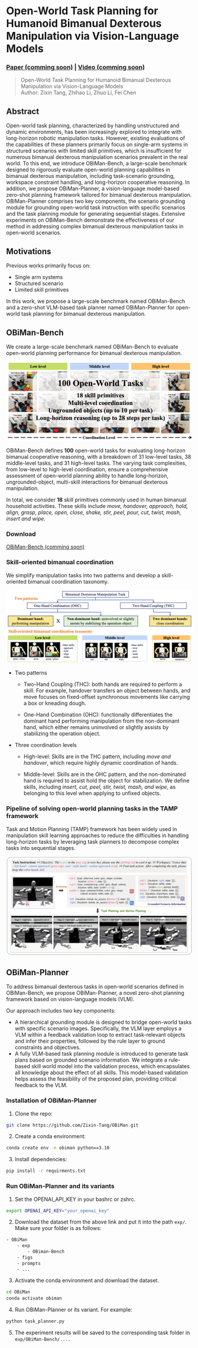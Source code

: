 # Open-World Task Planning for Humanoid Bimanual Dexterous Manipulation via Vision-Language Models

### [Paper (comming soon)]() | [Video (comming soon)]()

> Open-World Task Planning for Humanoid Bimanual Dexterous Manipulation via Vision-Language Models <br />
> Author: Zixin Tang, Zhihao Li, Zhuo Li, Fei Chen

## Abstract
Open-world task planning, characterized by handling unstructured and dynamic environments, has been increasingly explored to integrate with long-horizon robotic manipulation tasks. However, existing evaluations of the capabilities of these planners primarily focus on single-arm systems in structured scenarios with limited skill primitives, which is insufficient for numerous bimanual dexterous manipulation scenarios prevalent in the real world. To this end, we introduce OBiMan-Bench, a large-scale benchmark designed to rigorously evaluate open-world planning capabilities in bimanual dexterous manipulation, including task-scenario grounding, workspace constraint handling, and long-horizon cooperative reasoning. In addition, we propose OBiMan-Planner, a vision-language model-based zero-shot planning framework tailored for bimanual dexterous manipulation. OBiMan-Planner comprises two key components, the scenario grounding module for grounding open-world task instruction with specific scenarios and the task planning module for generating sequential stages. Extensive experiments on OBiMan-Bench demonstrate the effectiveness of our method in addressing complex bimanual dexterous manipulation tasks in open-world scenarios.

## Motivations
Previous works primarily focus on:
+ Single arm systems
+ Structured scenario
+ Limited skill primitives

In this work, we propose a large-scale benchmark named OBiMan-Bench and a zero-shot VLM-based task planner named OBiMan-Planner for open-world task planning for bimanual dexterous manipulation.



## OBiMan-Bench
We create a large-scale benchmark named OBiMan-Bench to evaluate open-world planning performance for bimanual dexterous manipulation.

![Figure](figs/benchmark.png) 

OBiMan-Bench defines **100** open-world tasks for evaluating long-horizon bimanual cooperative reasoning, with a breakdown of $31$ low-level tasks, 38 middle-level tasks, and 31 high-level tasks. The varying task complexities, from low-level to high-level coordination, ensure a comprehensive assessment of open-world planning ability to handle long-horizon, ungrounded-object, multi-skill interactions for bimanual dexterous manipulation. 

In total, we consider **18** skill primitives commonly used in human bimanual household activities. These skills include *move, handover, approach, hold, align, grasp, place, open, close, shake, stir, peel, pour, cut, twist, mash, insert and wipe*.


### Download
[OBiMan-Bench (comming soon)]()

### Skill-oriented bimanual coordination 
We simplify manipulation tasks into two patterns and develop a skill-oriented bimanual coordination taxonomy.

![Figure](figs/taxonomy.png) 

+ Two patterns

    + Two-Hand Coupling (THC): both hands are
required to perform a skill. For example, handover transfers
an object between hands, and move focuses on fixed-offset
synchronous movements like carrying a box or kneading
dough.

    + One-Hand Combination (OHC):  functionally differentiates the dominant hand performing manipulation from the non-dominant hand, which either remains uninvolved or slightly assists by stabilizing the operation object.
+ Three coordination levels

    + High-level: Skills are in the THC pattern, including
*move and handover*, which require highly dynamic
coordination of hands.

    + Middle-level: Skills are in the OHC pattern, and the
non-dominated hand is required to assist hold the object
for stabilization. We define skills, including *insert, cut, peel, stir, twist, mash, and wipe*, as belonging to this
level when applying to unfixed objects.


### Pipeline of solving open-world planning tasks in the TAMP framework
Task and Motion Planning (TAMP) framework has been widely used in manipulation skill learning approaches to reduce the difficulties in handling long-horizon tasks by leveraging task planners to decompose complex tasks into sequential stages. 

![Figure](figs/TAMP.png) 

## OBiMan-Planner
To address bimanual dexterous tasks in open-world scenarios defined in OBiMan-Bench, we propose OBiMan-Planner, a novel zero-shot planning framework based on vision-language models (VLM).

Our approach includes two key components: 
+ A hierarchical grounding module is designed to bridge open-world tasks with specific scenario images. Specifically, the VLM layer employs a VLM within a feedback validation loop to extract task-relevant objects and infer their properties, followed by the rule layer to ground constraints and objectives. 
+ A fully VLM-based task planning module is introduced to generate task plans based on grounded scenario information. We integrate a rule-based skill world model into the validation process, which encapsulates all knowledge about the effect of all skills. This model-based validation helps assess the feasibility of the proposed plan, providing critical feedback to the VLM.


### Installation of OBiMan-Planner
1. Clone the repo:
```bash
git clone https://github.com/Zixin-Tang/OBiMan.git
```


2. Create a conda environment:
```bash
conda create env -n obiman python==3.10
```


3. Install dependencies:
```bash
pip install -r requirments.txt
```

### Run OBiMan-Planner and its variants

1. Set the OPENAI_API_KEY in your bashrc or zshrc.
```bash
export OPENAI_API_KEY="your_openai_key"
```
2. Download the dataset from the above link and put it into the path `exp/`. Make sure your folder is as follows: 

```
- OBiMan
    - exp
        - OBiman-Bench
    - figs
    - prompts
    - ...
```
3. Activate the conda environment and download the dataset. 
```bash
cd OBiMan
conda activate obiman
```
4. Run OBiMan-Planner or its variant. For example:
```bash
python task_planner.py
```
5. The experiment results will be saved to the corresponding task folder in `exp/OBiMan-Bench/....`




